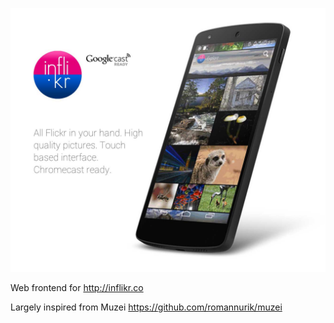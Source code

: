 ![inflikr.co](screenshot.jpg "inflikr.cp")

Web frontend for http://inflikr.co

Largely inspired from Muzei https://github.com/romannurik/muzei
